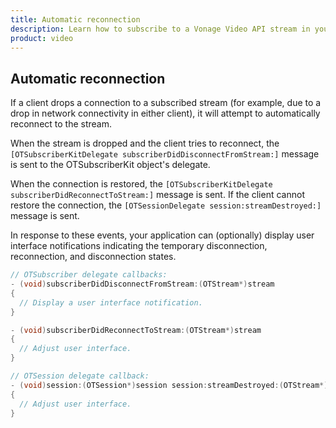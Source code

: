 ```yaml
---
title: Automatic reconnection
description: Learn how to subscribe to a Vonage Video API stream in your iOS application. Once you have connected to a session, you can subscribe to a stream to view video, audio, and signalling data.
product: video
---
```


## Automatic reconnection

If a client drops a connection to a subscribed stream (for example, due to a drop in network connectivity in either client), it will attempt to automatically reconnect to the stream.

When the stream is dropped and the client tries to reconnect, the `[OTSubscriberKitDelegate subscriberDidDisconnectFromStream:]` message is sent to the OTSubscriberKit object's delegate.

When the connection is restored, the `[OTSubscriberKitDelegate subscriberDidReconnectToStream:]` message is sent. If the client cannot restore the connection, the `[OTSessionDelegate session:streamDestroyed:]` message is sent.

In response to these events, your application can (optionally) display user interface notifications indicating the temporary disconnection, reconnection, and disconnection states.

```objective-c
// OTSubscriber delegate callbacks:
- (void)subscriberDidDisconnectFromStream:(OTStream*)stream
{
  // Display a user interface notification.
}

- (void)subscriberDidReconnectToStream:(OTStream*)stream
{
  // Adjust user interface.
}

// OTSession delegate callback:
- (void)session:(OTSession*)session session:streamDestroyed:(OTStream*)stream
{
  // Adjust user interface.
}
```
